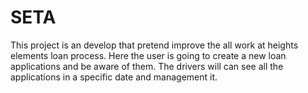 # SETA
This project is an develop that pretend improve the all work at heights elements loan process. Here the user is going to create a new loan applications and be aware of them. The drivers will can see all the applications in a specific date and management it.
